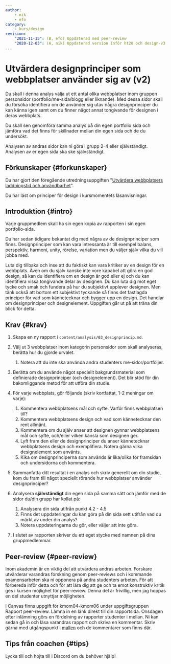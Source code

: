 ```yaml
---
author:
    - nik
    - efo
category:
    - kurs/design
revision:
    "2021-11-15": (B, efo) Uppdaterad med peer-review
    "2020-12-03": (A, nik) Uppdaterad version inför ht20 och design-v3
...
```

Utvärdera designprinciper som webbplatser använder sig av (v2)
===================================

Du skall i denna analys välja ut ett antal olika webbplatser inom gruppen personsidor (portfolio/me-sida/blogg eller liknande). Med dessa sidor skall du försöka identifiera om de använder sig utav några designprinciper du kan känna igen samt om du finner något annat tongivande för designen i deras webbplats.

Du skall sen genomföra samma analys på din egen portfolio sida och jämföra vad det finns för skillnader mellan din egen sida och de du undersökt.

<!--more-->

Analysen av andras sidor kan ni göra i grupp 2-4 eller självständigt. Analysen av er egen sida ska ske självständigt.

Förkunskaper {#forkunskaper}
-----------------------

Du har gjort den föregående utredningsuppgiften "[Utvärdera webbplatsers laddningstid och användbarhet](uppgift/utvardera-webbplatsers-laddningstider-och-anvandbarhet)".

Du har läst om principer för design i kursmomentets läsanvisningar.

Introduktion {#intro}
-----------------------

Varje gruppmedlem skall ha sin egen kopia av rapporten i sin egen portfolio-sida.

Du har sedan tidigare bekantat dig med några av de designprinciper som finns. Designprinciper som kan vara intressanta är till exempel balans, perspektiv, harmoni, unity, rörelse, variation men du väljer själv vilka du vill jobba med.

Luta dig tillbaka och inse att du faktiskt kan vara kritiker av en design för en webbplats. Även om du själv kanske inte vore kapabel att göra en god design, så kan du identifiera om en design är god eller ej och du kan identifiera vissa tongivande delar av designen. Du kan luta dig mot eget tycke och smak och fundera på hur du  subjektivt upplever designen. Men tänk också att bortom ett subjektivt tyckande så finns det fastlagda principer för vad som kännetecknar och bygger upp en design. Det handlar om designprinciper och designelement. Uppgiften går ut på att träna din blick för detta.



Krav {#krav}
-----------------------

1. Skapa en ny rapport i `content/analysis/03_designprincip.md`.

1. Välj ut 3 webbplatser inom kategorin personsidor som skall analyseras, berätta hur du gjorde urvalet.
    1. Notera att du inte ska använda andra studenters me-sidor/portföljer.

1. Berätta om du använde något speciellt bakgrundsmaterial som definierade designprinciper (och designelement). Det blir stöd för din bakomliggande metod för att utföra din studie.

1. För varje webbplats, gör följande (skriv kortfattat, 1-2 meningar om varje):
    1. Kommentera webbplatsens mål och syfte. Varför finns webbplatsen till?
    1. Kommentera webbplatsens design och vad som kännetecknar den rent allmänt.
    1. Kommentera om du själv anser att designen gynnar webbplatsens mål och syfte, och/eller vilken känsla som designen ger.
    1. Lyft fram den eller de designprinciper du anser kännetecknar webbplatsens design och exemplifiera. Notera gärna vilka designelement som använts.
    1. Kika om designprinciperna som används är lika/olika för framsidan och undersidorna och kommentera.

1. Sammanfatta ditt resultat i en analys och skriv generellt om din studie, kom du fram till något speciellt rörande hur webbplatser använder designprinciper?

1. Analysera **självständigt** din egen sida på samma sätt och jämför med de sidor du/din grupp har kollat på:
    1. Analysera din sida utifrån punkt 4.2 - 4.5
    1. Finns det uppdateringar du kan göra på din sida sett utifrån vad du märkt av under din analys?
    1. Notera uppdateringarna du gör, eller väljer att inte göra.

1. I slutet av rapporten skriver du ett eget stycke med namnen på dina gruppmedlemmar.



Peer-review {#peer-review}
-----------------------

Inom akademin är en viktig del att utvärdera andras arbeten. Forskare utvärderar varandras forskning genom peer-reviews och i kommande examensarbeten ska ni opponera på andra studenters arbeten. För att förbereda inför detta och för att lära dig att ge och ta emot konstruktiv kritik ges i kursen möjlighet för peer-review. Denna del är frivillig, men jag hoppas en del studenter utnyttjar möjligheten.

I Canvas finns uppgift för kmom04-kmom06 under uppgiftsgruppen Rapport peer-review. Lämna in en länk direkt till din rapportsida. Onsdagen efter inlämning görs en fördelning av rapporter studenter i mellan. Ni kan sedan gå in och läsa varandras rapport och skriva en kommentar. Skriv gärna med utgångspunkt i [mallen](uppgift/utvardera-webbplatsers-fargval-och-kanslan-de-signalerar-v2#struct) och de kommentarer som finns där.



Tips från coachen {#tips}
-----------------------

Lycka till och hojta till i Discord om du behöver hjälp!
